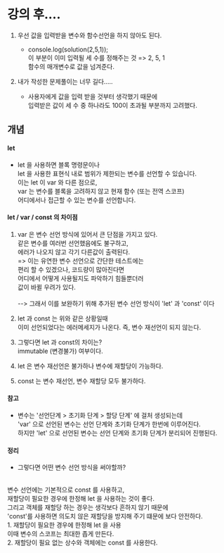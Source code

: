 # 강의 후....
1. 우선 값을 입력받을 변수와 함수선언을 하지 않아도 된다.
    - console.log(solution(2,5,1)); <br/>
    이 부분이 이미 입력될 세 수를 정해주는 것 => 2, 5, 1<br/>
    함수의 매개변수로 값을 넘겨준다. 
    
2. 내가 작성한 문제풀이는 너무 길다.....
    - 사용자에게 값을 입력 받을 것부터 생각했기 때문에 <br/>
    입력받은 값이 세 수 중 하나라도 100이 초과될 부분까지 고려했다.


## 개념 

#### let 
- let 을 사용하면 블록 명령문이나 <br/>
let 을 사용한 표현식 내로 범위가 제한되는 변수를 선언할 수 있습니다. <br/>
이는 let 이 var 와 다른 점으로, <br/>
var 는 변수를 블록을 고려하지 않고 현재 함수 (또는 전역 스코프) <br/>
어디에서나 접근할 수 있는 변수를 선언합니다. <br/> 

#### let / var / const 의 차이점 
1. var 은 변수 선언 방식에 있어서 큰 단점을 가지고 있다. <br/>
    같은 변수를 여러번 선언했음에도 불구하고, <br/>
    에러가 나오지 않고 각기 다른값이 출력된다. <br/>
    => 이는 유연한 변수 선언으로 간단한 테스트에는 <br/>
        편리 할 수 있겠으나, 코드량이 많아진다면 <br/>
        어디에서 어떻게 사용될지도 파악하기 힘들뿐더러 <br/>
        값이 바뀔 우려가 있다. <br/>
        <br/>
    --> 그래서 이를 보완하기 위해 추가된 변수 선언 방식이 'let' 과 'const' 이다

2. let 과 const 는 위와 같은 상황일때 <br/>
이미 선언되었다는 에러메세지가 나온다. 즉, 변수 재선언이 되지 않는다.

3. 그렇다면 let 과 const의 차이는? <br/>
immutable (변경불가) 여부이다.

4. let 은 변수 재선언은 불가하나 변수에 재할당이 가능하다. 

5. const 는 변수 재선언, 변수 재할당 모두 불가하다. 


#### 참고 
- 변수는 '선언단계 > 초기화 단계 > 할당 단계' 에 걸처 생성되는데 <br/>
'var' 으로 선언된 변수는 선언 단계와 초기화 단계가 한번에 이루어진다. <br/>
하지만 'let' 으로 선언된 변수는 선언 단계와 초기화 단계가 분리되어 진행된다. 


#### 정리 
- 그렇다면 어떤 변수 선언 방식을 써야할까? <br/>
<br/>
변수 선언에는 기본적으로 const 를 사용하고, <br/>
재할당이 필요한 경우에 한정해 let 을 사용하는 것이 좋다. <br/>
그리고 객체를 재할당 하는 경우는 생각보다 흔하지 않기 때문에 <br/>
'const'를 사용하면 의도치 않은 재할당을 방지해 주기 떄문에 보다 안전하다. <br/>
1. 재할당이 필요한 경우에 한정해 let 을 사용 <br/>
이때 변수의 스코프는 최대한 좁게 만든다. <br/>
2. 재할당이 필요 없는 상수와 객체에는 const 를 사용한다.